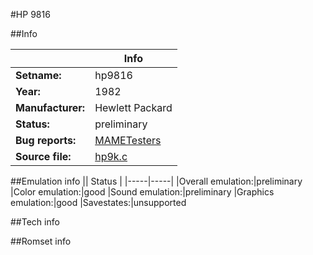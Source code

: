 #HP 9816

##Info

||Info|
|-----|-----|
|**Setname:**|hp9816
|**Year:**|1982
|**Manufacturer:**|Hewlett Packard
|**Status:**|preliminary
|**Bug reports:**|[MAMETesters](http://mametesters.org/view_all_set.php?type=1&temporary=y&search=hp9k.c)
|**Source file:**|[hp9k.c](https://github.com/mamedev/mame/blob/master/src/mess/drivers/hp9k.c)

##Emulation info
|| Status |
|-----|-----|
|Overall emulation:|preliminary
|Color emulation:|good
|Sound emulation:|preliminary
|Graphics emulation:|good
|Savestates:|unsupported

##Tech info

##Romset info

<!--- START OF EDITED COMMENT DO NOT TOUCH TEXT ABOVE-->
